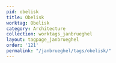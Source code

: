 ```yaml
---
pid: obelisk
title: Obelisk
worktag: Obelisk
category: Architecture
collection: worktags_janbrueghel
layout: tagpage_janbrueghel
order: '121'
permalink: "/janbrueghel/tags/obelisk/"
---
```

